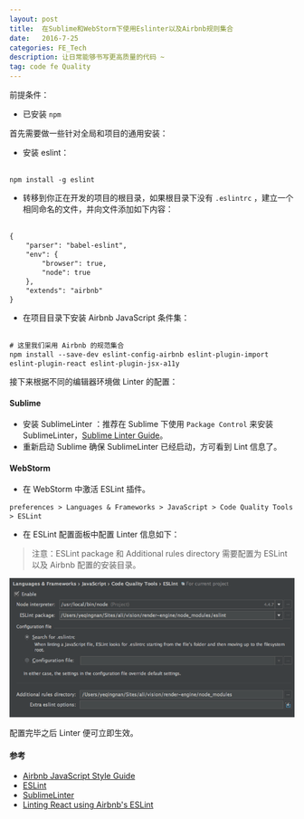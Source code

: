 ```yaml
---
layout: post
title:  在Sublime和WebStorm下使用Eslinter以及Airbnb规则集合
date:   2016-7-25
categories: FE_Tech
description: 让日常能够书写更高质量的代码 ~
tag: code fe Quality
---
```


前提条件：

- 已安装 `npm`


首先需要做一些针对全局和项目的通用安装：

- 安装 eslint：

<pre><code class="bash">
npm install -g eslint
</code></pre>

- 转移到你正在开发的项目的根目录，如果根目录下没有 `.eslintrc` ，建立一个相同命名的文件，并向文件添加如下内容：

<pre><code class="json">
{
    "parser": "babel-eslint",
    "env": {
        "browser": true,
        "node": true
    },
    "extends": "airbnb"
}
</code></pre>

- 在项目目录下安装 Airbnb JavaScript 条件集：

<pre><code class="bash"> 
# 这里我们采用 Airbnb 的规范集合
npm install --save-dev eslint-config-airbnb eslint-plugin-import eslint-plugin-react eslint-plugin-jsx-a11y
</code></pre>

接下来根据不同的编辑器环境做 Linter 的配置：

#### Sublime 

- 安装 SublimeLinter ：推荐在 Sublime 下使用 `Package Control` 来安装 SublimeLinter，[Sublime Linter Guide](http://www.sublimelinter.com/en/latest/)。
- 重新启动 Sublime 确保 SublimeLinter 已经启动，方可看到 Lint 信息了。

#### WebStorm

- 在 WebStorm 中激活 ESLint 插件。

```
preferences > Languages & Frameworks > JavaScript > Code Quality Tools > ESLint
```

- 在 ESLint 配置面板中配置 Linter 信息如下：

> 注意：ESLint package 和 Additional rules directory 需要配置为 ESLint 以及 Airbnb 配置的安装目录。

![linter](/img/articles/linter.png)

配置完毕之后 Linter 便可立即生效。

#### 参考

- [Airbnb JavaScript Style Guide](https://github.com/airbnb/javascript#the-javascript-style-guide-guide)
- [ESLint](http://eslint.org/)
- [SublimeLinter](http://www.sublimelinter.com/en/latest/)
- [Linting React using Airbnb's ESLint](http://www.hackingwithreact.com/read/1/40/linting-react-using-airbnbs-eslint-rules)
